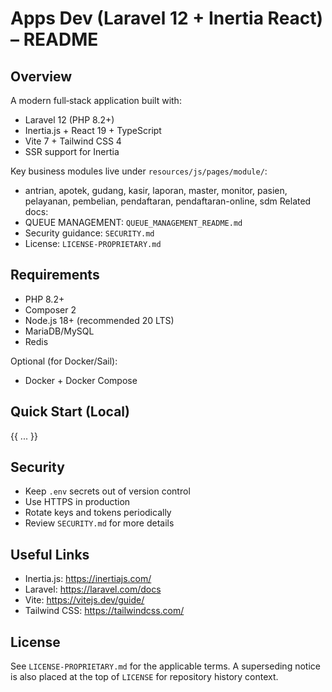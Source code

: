 # Apps Dev (Laravel 12 + Inertia React) – README

## Overview
A modern full‑stack application built with:
- Laravel 12 (PHP 8.2+)
- Inertia.js + React 19 + TypeScript
- Vite 7 + Tailwind CSS 4
- SSR support for Inertia

Key business modules live under `resources/js/pages/module/`:
- antrian, apotek, gudang, kasir, laporan, master, monitor, pasien, pelayanan, pembelian, pendaftaran, pendaftaran-online, sdm
Related docs:
 - QUEUE MANAGEMENT: `QUEUE_MANAGEMENT_README.md`
 - Security guidance: `SECURITY.md`
 - License: `LICENSE-PROPRIETARY.md`

  ## Requirements
  - PHP 8.2+
  - Composer 2
  - Node.js 18+ (recommended 20 LTS)
  - MariaDB/MySQL
  - Redis

Optional (for Docker/Sail):
- Docker + Docker Compose

## Quick Start (Local)
{{ ... }}
## Security
- Keep `.env` secrets out of version control
- Use HTTPS in production
- Rotate keys and tokens periodically
- Review `SECURITY.md` for more details
 
 ## Useful Links
 
 - Inertia.js: https://inertiajs.com/
  - Laravel: https://laravel.com/docs
  - Vite: https://vitejs.dev/guide/
  - Tailwind CSS: https://tailwindcss.com/

 ## License
 See `LICENSE-PROPRIETARY.md` for the applicable terms.
 A superseding notice is also placed at the top of `LICENSE` for repository history context.
